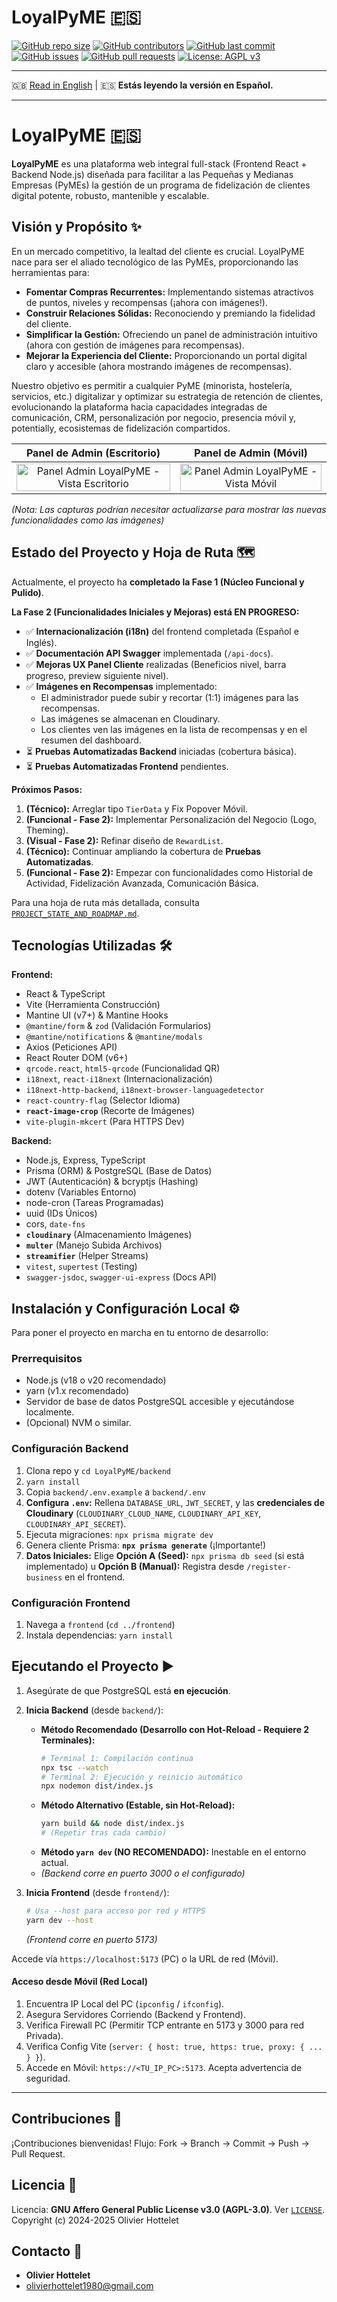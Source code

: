 # LoyalPyME 🇪🇸

[![GitHub repo size](https://img.shields.io/github/repo-size/R3v180/LoyalPyME?style=flat-square)](https://github.com/R3v180/LoyalPyME)
[![GitHub contributors](https://img.shields.io/github/contributors/R3v180/LoyalPyME?style=flat-square)](https://github.com/R3v180/LoyalPyME/graphs/contributors)
[![GitHub last commit](https://img.shields.io/github/last-commit/R3v180/LoyalPyME?style=flat-square)](https://github.com/R3v180/LoyalPyME/commits/main)
[![GitHub issues](https://img.shields.io/github/issues/R3v180/LoyalPyME?style=flat-square)](https://github.com/R3v180/LoyalPyME/issues)
[![GitHub pull requests](https://img.shields.io/github/issues-pr/R3v180/LoyalPyME?style=flat-square)](https://github.com/R3v180/LoyalPyME/pulls)
[![License: AGPL v3](https://img.shields.io/badge/License-AGPL%20v3-blue.svg?style=flat-square)](https://www.gnu.org/licenses/agpl-3.0)

---

🇬🇧 [Read in English](README.md) | 🇪🇸 **Estás leyendo la versión en Español.**

---

# LoyalPyME 🇪🇸

**LoyalPyME** es una plataforma web integral full-stack (Frontend React + Backend Node.js) diseñada para facilitar a las Pequeñas y Medianas Empresas (PyMEs) la gestión de un programa de fidelización de clientes digital potente, robusto, mantenible y escalable.

## Visión y Propósito ✨

En un mercado competitivo, la lealtad del cliente es crucial. LoyalPyME nace para ser el aliado tecnológico de las PyMEs, proporcionando las herramientas para:

- **Fomentar Compras Recurrentes:** Implementando sistemas atractivos de puntos, niveles y recompensas (¡ahora con imágenes!).
- **Construir Relaciones Sólidas:** Reconociendo y premiando la fidelidad del cliente.
- **Simplificar la Gestión:** Ofreciendo un panel de administración intuitivo (ahora con gestión de imágenes para recompensas).
- **Mejorar la Experiencia del Cliente:** Proporcionando un portal digital claro y accesible (ahora mostrando imágenes de recompensas).

Nuestro objetivo es permitir a cualquier PyME (minorista, hostelería, servicios, etc.) digitalizar y optimizar su estrategia de retención de clientes, evolucionando la plataforma hacia capacidades integradas de comunicación, CRM, personalización por negocio, presencia móvil y, potentially, ecosistemas de fidelización compartidos.

|                                   Panel de Admin (Escritorio)                                   |                                      Panel de Admin (Móvil)                                      |
| :---------------------------------------------------------------------------------------------: | :----------------------------------------------------------------------------------------------: |
| <img src="images/SC_LoyalPyME.png" alt="Panel Admin LoyalPyME - Vista Escritorio" width="100%"> | <img src="images/SC_LoyalPyME_PHONE.png" alt="Panel Admin LoyalPyME - Vista Móvil" width="100%"> |

_(Nota: Las capturas podrían necesitar actualizarse para mostrar las nuevas funcionalidades como las imágenes)_

## Estado del Proyecto y Hoja de Ruta 🗺️

Actualmente, el proyecto ha **completado la Fase 1 (Núcleo Funcional y Pulido)**.

**La Fase 2 (Funcionalidades Iniciales y Mejoras) está EN PROGRESO:**

- ✅ **Internacionalización (i18n)** del frontend completada (Español e Inglés).
- ✅ **Documentación API Swagger** implementada (`/api-docs`).
- ✅ **Mejoras UX Panel Cliente** realizadas (Beneficios nivel, barra progreso, preview siguiente nivel).
- ✅ **Imágenes en Recompensas** implementado:
  - El administrador puede subir y recortar (1:1) imágenes para las recompensas.
  - Las imágenes se almacenan en Cloudinary.
  - Los clientes ven las imágenes en la lista de recompensas y en el resumen del dashboard.
- ⏳ **Pruebas Automatizadas Backend** iniciadas (cobertura básica).
- ⏳ **Pruebas Automatizadas Frontend** pendientes.

**Próximos Pasos:**

1.  **(Técnico):** Arreglar tipo `TierData` y Fix Popover Móvil.
2.  **(Funcional - Fase 2):** Implementar Personalización del Negocio (Logo, Theming).
3.  **(Visual - Fase 2):** Refinar diseño de `RewardList`.
4.  **(Técnico):** Continuar ampliando la cobertura de **Pruebas Automatizadas**.
5.  **(Funcional - Fase 2):** Empezar con funcionalidades como Historial de Actividad, Fidelización Avanzada, Comunicación Básica.

Para una hoja de ruta más detallada, consulta [`PROJECT_STATE_AND_ROADMAP.md`](PROJECT_STATE_AND_ROADMAP.md).

## Tecnologías Utilizadas 🛠️

**Frontend:**

- React & TypeScript
- Vite (Herramienta Construcción)
- Mantine UI (v7+) & Mantine Hooks
- `@mantine/form` & `zod` (Validación Formularios)
- `@mantine/notifications` & `@mantine/modals`
- Axios (Peticiones API)
- React Router DOM (v6+)
- `qrcode.react`, `html5-qrcode` (Funcionalidad QR)
- `i18next`, `react-i18next` (Internacionalización)
- `i18next-http-backend`, `i18next-browser-languagedetector`
- `react-country-flag` (Selector Idioma)
- **`react-image-crop`** (Recorte de Imágenes)
- `vite-plugin-mkcert` (Para HTTPS Dev)

**Backend:**

- Node.js, Express, TypeScript
- Prisma (ORM) & PostgreSQL (Base de Datos)
- JWT (Autenticación) & bcryptjs (Hashing)
- dotenv (Variables Entorno)
- node-cron (Tareas Programadas)
- uuid (IDs Únicos)
- cors, `date-fns`
- **`cloudinary`** (Almacenamiento Imágenes)
- **`multer`** (Manejo Subida Archivos)
- **`streamifier`** (Helper Streams)
- `vitest`, `supertest` (Testing)
- `swagger-jsdoc`, `swagger-ui-express` (Docs API)

## Instalación y Configuración Local ⚙️

Para poner el proyecto en marcha en tu entorno de desarrollo:

### Prerrequisitos

- Node.js (v18 o v20 recomendado)
- yarn (v1.x recomendado)
- Servidor de base de datos PostgreSQL accesible y ejecutándose localmente.
- (Opcional) NVM o similar.

### Configuración Backend

1.  Clona repo y `cd LoyalPyME/backend`
2.  `yarn install`
3.  Copia `backend/.env.example` a `backend/.env`
4.  **Configura `.env`:** Rellena `DATABASE_URL`, `JWT_SECRET`, y las **credenciales de Cloudinary** (`CLOUDINARY_CLOUD_NAME`, `CLOUDINARY_API_KEY`, `CLOUDINARY_API_SECRET`).
5.  Ejecuta migraciones: `npx prisma migrate dev`
6.  Genera cliente Prisma: **`npx prisma generate`** (¡Importante!)
7.  **Datos Iniciales:** Elige **Opción A (Seed):** `npx prisma db seed` (si está implementado) u **Opción B (Manual):** Registra desde `/register-business` en el frontend.

### Configuración Frontend

1.  Navega a `frontend` (`cd ../frontend`)
2.  Instala dependencias: `yarn install`

## Ejecutando el Proyecto ▶️

1.  Asegúrate de que PostgreSQL está **en ejecución**.
2.  **Inicia Backend** (desde `backend/`):

    - **Método Recomendado (Desarrollo con Hot-Reload - Requiere 2 Terminales):**
      ```bash
      # Terminal 1: Compilación continua
      npx tsc --watch
      # Terminal 2: Ejecución y reinicio automático
      npx nodemon dist/index.js
      ```
    - **Método Alternativo (Estable, sin Hot-Reload):**
      ```bash
      yarn build && node dist/index.js
      # (Repetir tras cada cambio)
      ```
    - **Método `yarn dev` (NO RECOMENDADO):** Inestable en el entorno actual.
    - _(Backend corre en puerto 3000 o el configurado)_

3.  **Inicia Frontend** (desde `frontend/`):
    ```bash
    # Usa --host para acceso por red y HTTPS
    yarn dev --host
    ```
    _(Frontend corre en puerto 5173)_

Accede vía `https://localhost:5173` (PC) o la URL de red (Móvil).

#### **Acceso desde Móvil (Red Local)**

1.  Encuentra IP Local del PC (`ipconfig` / `ifconfig`).
2.  Asegura Servidores Corriendo (Backend y Frontend).
3.  Verifica Firewall PC (Permitir TCP entrante en 5173 y 3000 para red Privada).
4.  Verifica Config Vite (`server: { host: true, https: true, proxy: { ... } }`).
5.  Accede en Móvil: `https://<TU_IP_PC>:5173`. Acepta advertencia de seguridad.

---

## Contribuciones 🤝

¡Contribuciones bienvenidas! Flujo: Fork -> Branch -> Commit -> Push -> Pull Request.

## Licencia 📜

Licencia: **GNU Affero General Public License v3.0 (AGPL-3.0)**. Ver [`LICENSE`](LICENSE).
Copyright (c) 2024-2025 Olivier Hottelet

## Contacto 📧

- **Olivier Hottelet**
- olivierhottelet1980@gmail.com
